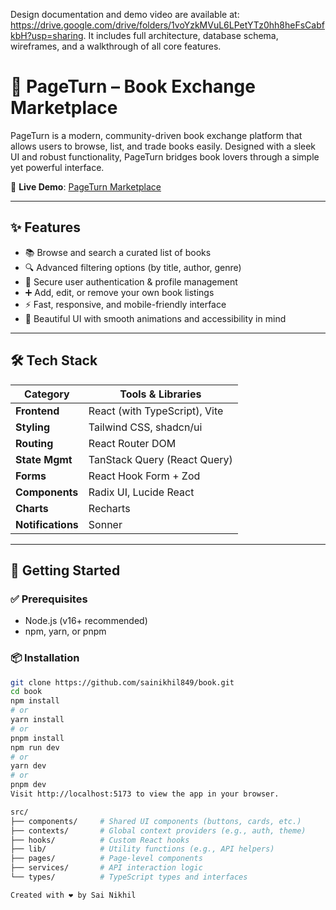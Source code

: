 Design documentation and demo video are available at: https://drive.google.com/drive/folders/1voYzkMVuL6LPetYTz0hh8heFsCabfkbH?usp=sharing.
It includes full architecture, database schema, wireframes, and a walkthrough of all core features.



# 📖 PageTurn – Book Exchange Marketplace

PageTurn is a modern, community-driven book exchange platform that allows users to browse, list, and trade books easily. Designed with a sleek UI and robust functionality, PageTurn bridges book lovers through a simple yet powerful interface.

🔗 **Live Demo**: [PageTurn Marketplace](https://eclectic-licorice-16ee98.netlify.app/)

---

## ✨ Features

- 📚 Browse and search a curated list of books  
- 🔍 Advanced filtering options (by title, author, genre)  
- 👤 Secure user authentication & profile management  
- ➕ Add, edit, or remove your own book listings  
- ⚡ Fast, responsive, and mobile-friendly interface  
- 🎨 Beautiful UI with smooth animations and accessibility in mind  

---

## 🛠️ Tech Stack

| Category         | Tools & Libraries |
|------------------|------------------|
| **Frontend**     | React (with TypeScript), Vite |
| **Styling**      | Tailwind CSS, shadcn/ui |
| **Routing**      | React Router DOM |
| **State Mgmt**   | TanStack Query (React Query) |
| **Forms**        | React Hook Form + Zod |
| **Components**   | Radix UI, Lucide React |
| **Charts**       | Recharts |
| **Notifications**| Sonner |

---

## 🚀 Getting Started

### ✅ Prerequisites

- Node.js (v16+ recommended)
- npm, yarn, or pnpm

### 📦 Installation

```bash
git clone https://github.com/sainikhil849/book.git
cd book
npm install
# or
yarn install
# or
pnpm install
npm run dev
# or
yarn dev
# or
pnpm dev
Visit http://localhost:5173 to view the app in your browser.

src/
├── components/     # Shared UI components (buttons, cards, etc.)
├── contexts/       # Global context providers (e.g., auth, theme)
├── hooks/          # Custom React hooks
├── lib/            # Utility functions (e.g., API helpers)
├── pages/          # Page-level components
├── services/       # API interaction logic
└── types/          # TypeScript types and interfaces

Created with ❤️ by Sai Nikhil



